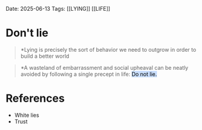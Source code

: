 Date: 2025-06-13
Tags: [[LYING]] [[LIFE]]

# Don't lie

>*Lying is precisely the sort of behavior we need to outgrow in order to build a better world

>*A wasteland of embarrassment and social upheaval can be neatly avoided by following a single precept in life: <mark style="background: #ADCCFFA6;">Do not lie.</mark>
# References 
- White lies
- Trust